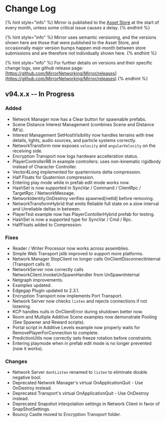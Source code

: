 # Change Log

{% hint style="info" %}
Mirror is published to the [Asset Store](https://assetstore.unity.com/packages/tools/network/mirror-129321) at the start of every month, unless some critical issue causes a delay.
{% endhint %}

{% hint style="info" %}
Mirror uses semantic versioning, and the versions shown here are those that were published to the Asset Store, and occasionally major version bumps happen mid-month between store submissions and are therefore not individually shown here.
{% endhint %}

{% hint style="info" %}
For further details on versions and their specific change logs, see github release page:\
[https://github.com/MirrorNetworking/Mirror/releases](https://github.com/MirrorNetworking/Mirror/releases)
{% endhint %}

## v94.x.x -- In Progress

### Added

* Network Manager now has a Clear button for spawnable prefabs.
* Scene Distance Interest Management (combines Scene and Distance IM's).
* Interest Management SetHostVisibility now handles terrains with tree details, lights, audio sources, and particle systems correctly.
* NetworkTransform now exposes `velocity` and `angularVelocity` on the receiving side.
* Encryption Transport now logs hardware accelleration status.
* PlayerControllerRB in example controllers: uses non-kinematic rigidbody instead of Character Controller.
* Vector4Long implemented for quarternions delta compression.
* Half Floats for Quaternion compression.
* Entering play mode while in prefab edit mode works now.
* HashSet is now supported in SyncVar / Command / ClientRpc / TargetRpc / NetworkMessage.
* NetworkIdentity.OnDestroy verifies spawned\[netId] before removing.
* NetworkTransformHybrid that emits Reliable full state on a slow interval and Unreliable deltas in between.
* PlayerTest example now has PlayerContollerHybrid prefab for testing.
* HashSet is now a supported type for SyncVar / Cmd / Rpc.
* HalfFloats added to Compression.

### Fixes

* Reader / Writer Processor now works across assemblies.
* Simple Web Transport jslib improved to support more platforms.
* Network Manager StopClient no longer calls OnClientDisconnectInternal (Transport calls it).
* NetworkServer now correctly calls NetworkClient.InvokeUnSpawnHandler from UnSpawnInternal
* Netgraph improvements.
* Examples updated.
* Edgegap Plugin updated to 2.3.1.
* Encryption Transport now implements Port Transport.
* Network Server now checks `listen` and rejects connections if not listening.
* KCP handles nulls in OnClientError during shutdown better now.
* Room and Multiple Additive Scene examples now demonstrate Pooling (See Spawner and Reward scripts).
* Portal script in Additive Levels example now properly waits for RemovePlayerForConnection to complete.
* PredictionUtils now correctly sets freeze rotation before constraints.
* Entering playmode when in prefab edit mode is no longer prevented (now it works).

### Changes

* Network Server `dontListen` renamed to `listen` to eliminate double negative bool.
* Deprecated Network Manager's virtual OnApplicationQuit - Use OnDestroy instead.
* Deprecated Transport's virtual OnApplicationQuit - Use OnDestroy instead.
* Deprecated Snapshot interpolation settings in Network Client in favor of SnapShotSettings.
* Bouncy Castle moved to Encryption Transport folder.
